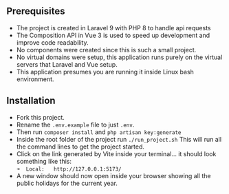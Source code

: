 ## Prerequisites
<ul>
    <li>The project is created in Laravel 9 with PHP 8 to handle api requests</li>
    <li>The Composition API in Vue 3 is used to speed up development and improve code readability.</li>
    <li>No components were created since this is such a small project.</li>
    <li>No virtual domains were setup, this application runs purely on the virtual servers that Laravel and Vue setup.</li>
    <li>This application presumes you are running it inside Linux bash environment.</li>
</ul>

## Installation
<ul>
    <li>Fork this project.</li>
    <li>Rename the <code>.env.example</code> file to just <code>.env</code>.</li>
    <li>Then run <code>composer install</code> and <code>php artisan key:generate</code></li>
    <li>Inside the root folder of the project run <code>./run_project.sh</code> This will run all the command lines to get the project started.</li>
    <li>Click on the link generated by Vite inside your terminal... it should look something like this:<br> <code>➜  Local:   http://127.0.0.1:5173/
</code></li>
    <li>A new window should now open inside your browser showing all the public holidays for the current year.</li>
</ul>




